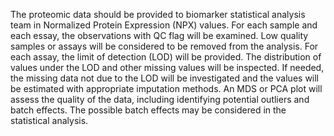 The proteomic data should be provided to biomarker statistical analysis team in Normalized Protein Expression (NPX) values. For each sample and each essay, the observations with QC flag will be examined. Low quality samples or assays will be considered to be removed from the analysis.  For each assay, the limit of detection (LOD) will be provided. The distribution of values under the LOD and other missing values will be inspected. If needed, the missing data not due to the LOD will be investigated and the values will be estimated with appropriate imputation methods. An MDS or PCA plot will assess the quality of the data, including identifying potential outliers and batch effects. The possible batch effects may be considered in the statistical analysis.
